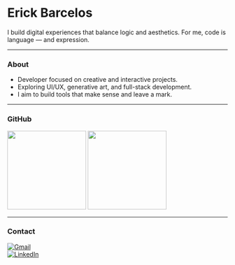 <h1 align="left">Erick Barcelos</h1>

<p align="left">I build digital experiences that balance logic and aesthetics. For me, code is language — and expression.</p>

---

### About

- Developer focused on creative and interactive projects.  
- Exploring UI/UX, generative art, and full-stack development.  
- I aim to build tools that make sense and leave a mark.

---

### GitHub

<p align="left">
  <img height="180em" src="https://github-readme-stats.vercel.app/api?username=rckbrcls&show_icons=true&hide_border=true&theme=radical" />
  <img height="180em" src="https://github-readme-stats.vercel.app/api/top-langs/?username=rckbrcls&layout=compact&hide_border=true&theme=radical" />
</p>

---

### Contact

[![Gmail](https://img.shields.io/badge/Gmail-D14836?style=for-the-badge&logo=gmail&logoColor=white)](mailto:erickbarcelosdev@gmail.com)  
[![LinkedIn](https://img.shields.io/badge/LinkedIn-0077B5?style=for-the-badge&logo=linkedin&logoColor=white)](https://linkedin.com/in/brcls)
